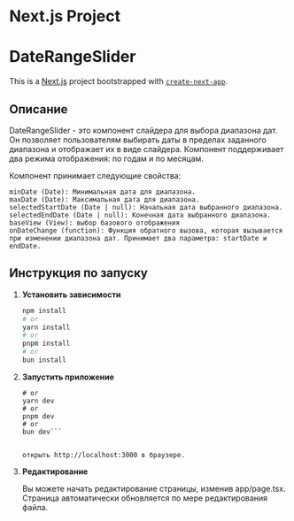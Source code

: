 # Next.js Project

# DateRangeSlider

This is a [Next.js](https://nextjs.org) project bootstrapped with [`create-next-app`](https://nextjs.org/docs/app/api-reference/cli/create-next-app).

## Описание

DateRangeSlider - это компонент слайдера для выбора диапазона дат. Он позволяет пользователям выбирать даты в пределах заданного диапазона и отображает их в виде слайдера. Компонент поддерживает два режима отображения: по годам и по месяцам.

Компонент принимает следующие свойства:

    minDate (Date): Минимальная дата для диапазона.
    maxDate (Date): Максимальная дата для диапазона.
    selectedStartDate (Date | null): Начальная дата выбранного диапазона.
    selectedEndDate (Date | null): Конечная дата выбранного диапазона.
    baseView (View): выбор базового отображения
    onDateChange (function): Функция обратного вызова, которая вызывается при изменении диапазона дат. Принимает два параметра: startDate и endDate.

## Инструкция по запуску

1. **Установить зависимости**

   ```bash
   npm install
   # or
   yarn install
   # or
   pnpm install
   # or
   bun install

   ```

2. **Запустить приложение**

   ````npm run dev
   # or
   yarn dev
   # or
   pnpm dev
   # or
   bun dev```


   открыть http://localhost:3000 в браузере.

   ````

3. **Редактирование**

   Вы можете начать редактирование страницы, изменив app/page.tsx. Страница автоматически обновляется по мере редактирования файла.
